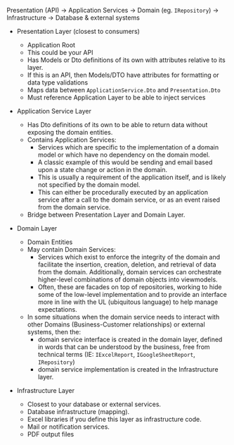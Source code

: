 Presentation (API) -> Application Services -> Domain (eg. `IRepository`) -> Infrastructure -> Database & external systems

- Presentation Layer (closest to consumers)

    - Application Root
    - This could be your API
    - Has Models or Dto definitions of its own with attributes relative to its layer. 
    - If this is an API, then Models/DTO have attributes for formatting or data type validations
    - Maps data between `ApplicationService.Dto` and `Presentation.Dto`
    - Must reference Application Layer to be able to inject services

- Application Service Layer

    - Has Dto definitions of its own to be able to return data without exposing the domain entities.
    - Contains Application Services:
        - Services which are specific to the implementation of a domain model or which have no dependency on the domain model.
        - A classic example of this would be sending and email based upon a state change or action in the domain.
        - This is usually a requirement of the application itself, and is likely not specified by the domain model.
        - This can either be procedurally executed by an application service after a call to the domain service, or as an event raised from the domain service.
    - Bridge between Presentation Layer and Domain Layer.

- Domain Layer

    - Domain Entities
    - May contain Domain Services:
        - Services which exist to enforce the integrity of the domain and facilitate the insertion, creation, deletion, and retrieval of data from the domain. Additionally, domain services can orchestrate higher-level combinations of domain objects into viewmodels.
        - Often, these are facades on top of repositories, working to hide some of the low-level implementation and to provide an interface more in line with the UL (ubiquitous language) to help manage expectations.
    - In some situations when the domain service needs to interact with other Domains (Business-Customer relationships) or external systems, then the:
        - domain service interface is created in the domain layer, defined in words that can be understood by the business, free from technical terms (IE: `IExcelReport`, `IGoogleSheetReport`, `IRepository`)
        - domain service implementation is created in the Infrastructure layer.

- Infrastructure Layer

    - Closest to your database or external services.
    - Database infrastructure (mapping).
    - Excel libraries if you define this layer as infrastructure code.
    - Mail or notification services.
    - PDF output files